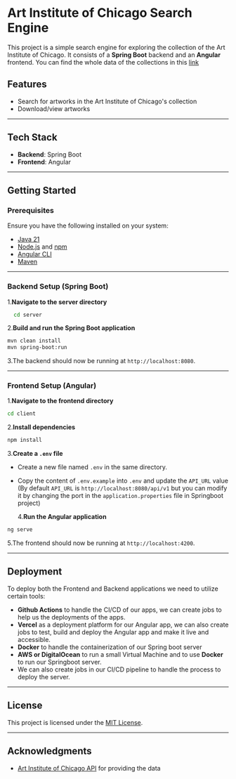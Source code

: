 # Art Institute of Chicago Search Engine

This project is a simple search engine for exploring the collection of the Art Institute of Chicago. It consists of a **Spring Boot** backend and an **Angular** frontend. You can find the whole data of the collections in this [link](https://github.com/art-institute-of-chicago/api-data)

## Features

- Search for artworks in the Art Institute of Chicago's collection
- Download/view artworks

---

## Tech Stack

- **Backend**: Spring Boot
- **Frontend**: Angular

---

## Getting Started

### Prerequisites

Ensure you have the following installed on your system:

- [Java 21](https://www.oracle.com/java/technologies/javase/jdk21-archive-downloads.html)
- [Node.js](https://nodejs.org/) and [npm](https://www.npmjs.com/)
- [Angular CLI](https://angular.dev/cli)
- [Maven](https://maven.apache.org/install.html)

---

### Backend Setup (Spring Boot)

1.**Navigate to the server directory**

```bash
  cd server
```

2.**Build and run the Spring Boot application**

```bash
mvn clean install
mvn spring-boot:run
```

3.The backend should now be running at `http://localhost:8080`.

---

### Frontend Setup (Angular)

1.**Navigate to the frontend directory**

```bash
cd client
```

2.**Install dependencies**

```bash
npm install
```

3.**Create a `.env` file**

- Create a new file named `.env` in the same directory.
- Copy the content of `.env.example` into `.env` and update the `API_URL` value (By default `API_URL` is `http://localhost:8080/api/v1` but you can modify it by changing the port in the `application.properties` file in Springboot project)

  4.**Run the Angular application**

```bash
ng serve
```

5.The frontend should now be running at `http://localhost:4200`.

---

## Deployment

To deploy both the Frontend and Backend applications we need to utilize certain tools:

- **Github Actions** to handle the CI/CD of our apps, we can create jobs to help us the deployments of the apps.
- **Vercel** as a deployment platform for our Angular app, we can also create jobs to test, build and deploy the Angular app and make it live and accessible.
- **Docker** to handle the containerization of our Spring boot server
- **AWS or DigitalOcean** to run a small Virtual Machine and to use **Docker** to run our Springboot server.
- We can also create jobs in our CI/CD pipeline to handle the process to deploy the server.

---

## License

This project is licensed under the [MIT License](LICENSE).

---

## Acknowledgments

- [Art Institute of Chicago API](https://api.artic.edu/docs/) for providing the data
